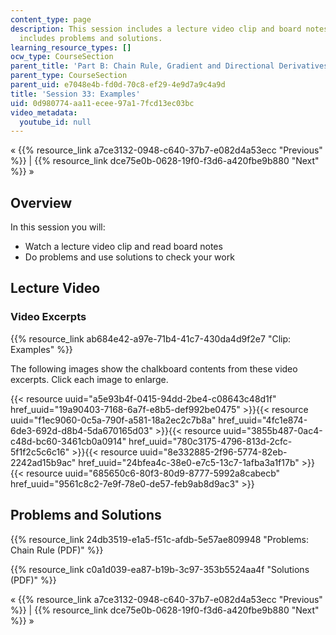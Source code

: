 ```yaml
---
content_type: page
description: This session includes a lecture video clip and board notes.  It also
  includes problems and solutions.
learning_resource_types: []
ocw_type: CourseSection
parent_title: 'Part B: Chain Rule, Gradient and Directional Derivatives'
parent_type: CourseSection
parent_uid: e7048e4b-fd0d-70c8-ef29-4e9d7a9c4a9d
title: 'Session 33: Examples'
uid: 0d980774-aa11-ecee-97a1-7fcd13ec03bc
video_metadata:
  youtube_id: null
---
```


« {{% resource_link a7ce3132-0948-c640-37b7-e082d4a53ecc "Previous" %}} | {{% resource_link dce75e0b-0628-19f0-f3d6-a420fbe9b880 "Next" %}} »

Overview
--------

In this session you will:

*   Watch a lecture video clip and read board notes
*   Do problems and use solutions to check your work

Lecture Video
-------------

### Video Excerpts

{{% resource_link ab684e42-a97e-71b4-41c7-430da4d9f2e7 "Clip: Examples" %}}

The following images show the chalkboard contents from these video excerpts. Click each image to enlarge.

{{< resource uuid="a5e93b4f-0415-94dd-2be4-c08643c48d1f" href_uuid="19a90403-7168-6a7f-e8b5-def992be0475" >}}{{< resource uuid="f1ec9060-0c5a-790f-a581-18a2ec2c7b8a" href_uuid="4fc1e874-6de3-692d-d8b4-5da670165d03" >}}{{< resource uuid="3855b487-0ac4-c48d-bc60-3461cb0a0914" href_uuid="780c3175-4796-813d-2cfc-5f1f2c5c6c16" >}}{{< resource uuid="8e332885-2f96-5774-82eb-2242ad15b9ac" href_uuid="24bfea4c-38e0-e7c5-13c7-1afba3a1f17b" >}}  
{{< resource uuid="685650c6-80f3-80d9-8777-5992a8cabecb" href_uuid="9561c8c2-7e9f-78e0-de57-feb9ab8d9ac3" >}}

Problems and Solutions
----------------------

{{% resource_link 24db3519-e1a5-f51c-afdb-5e57ae809948 "Problems: Chain Rule (PDF)" %}}

{{% resource_link c0a1d039-ea87-b19b-3c97-353b5524aa4f "Solutions (PDF)" %}}

« {{% resource_link a7ce3132-0948-c640-37b7-e082d4a53ecc "Previous" %}} | {{% resource_link dce75e0b-0628-19f0-f3d6-a420fbe9b880 "Next" %}} »